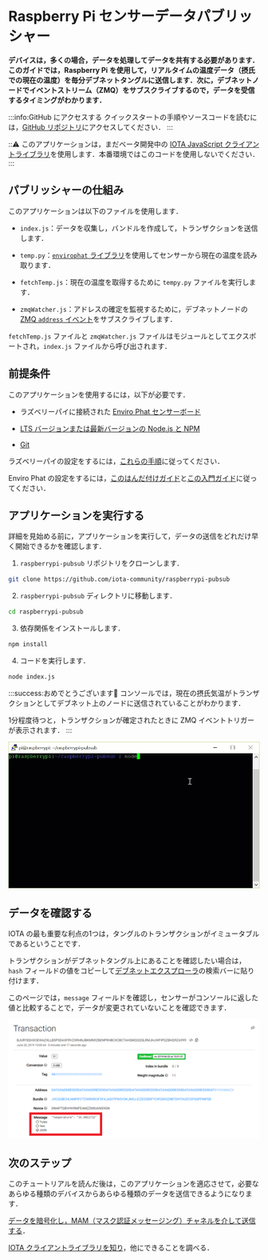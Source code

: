 # Raspberry Pi センサーデータパブリッシャー
<!-- # Raspberry Pi sensor data publisher -->

**デバイスは，多くの場合，データを処理してデータを共有する必要があります．このガイドでは，Raspberry Pi を使用して，リアルタイムの温度データ（摂氏での現在の温度）を毎分デブネットタングルに送信します．次に，デブネットノードでイベントストリーム（ZMQ）をサブスクライブするので，データを受信するタイミングがわかります．**
<!-- **Devices often need to share data so they can process and act on it. In this guide, you use a Raspberry Pi to send real-time temperature data (the current temperature in Celsius) to the Devnet Tangle every minute. Then, you subscribe to the event stream (ZMQ) on a Devnet node so know when it receives the data.** -->

:::info:GitHub にアクセスする
クイックスタートの手順やソースコードを読むには，[GitHub リポジトリ](https://github.com/iota-community/raspberrypi-pubsub)にアクセスしてください．
:::
<!-- :::info:Go to GitHub -->
<!-- For quickstart instructions or to read the source code, [go to the GitHub repository](https://github.com/iota-community/raspberrypi-pubsub). -->
<!-- ::: -->

:::warning:
このアプリケーションは，まだベータ開発中の [IOTA JavaScript クライアントライブラリ](root://client-libraries/0.1/introduction/overview.md)を使用します．本番環境ではこのコードを使用しないでください．
:::
<!-- :::warning: -->
<!-- This application uses the [IOTA JavaScript client library](root://client-libraries/0.1/introduction/overview.md), which is still in beta development. Do not use this code in production environments. -->
<!-- ::: -->

## パブリッシャーの仕組み
<!-- ## How the publisher works -->

このアプリケーションは以下のファイルを使用します．
<!-- This application uses the following files: -->

- `index.js`：データを収集し，バンドルを作成して，トランザクションを送信します．
<!-- - `index.js`: Collects data, constructs the bundle, and sends the transaction. -->
- `temp.py`：[`envirophat` ライブラリ](https://learn.pimoroni.com/tutorial/sandyj/getting-started-with-enviro-phat)を使用してセンサーから現在の温度を読み取ります．
<!-- - `temp.py`: Uses the [`envirophat` library](https://learn.pimoroni.com/tutorial/sandyj/getting-started-with-enviro-phat) to read the current temperature from the sensor. -->
- `fetchTemp.js`：現在の温度を取得するために `tempy.py` ファイルを実行します．
<!-- - `fetchTemp.js`: Executes the `tempy.py` file to get the current temperature. -->
- `zmqWatcher.js`：アドレスの確定を監視するために，デブネットノードの [ZMQ `address` イベント](root://node-software/0.1/iri/references/zmq-events.md#address)をサブスクライブします．
<!-- - `zmqWatcher.js`: Subscribes to a Devnet node's [ZMQ `address` event](root://node-software/0.1/iri/references/zmq-events.md#address) to monitor the address for confirmation. -->

`fetchTemp.js` ファイルと `zmqWatcher.js` ファイルはモジュールとしてエクスポートされ，`index.js` ファイルから呼び出されます．
<!-- The `fetchTemp.js` and `zmqWatcher.js` files are exported as modules and called from the `index.js` file. -->

## 前提条件
<!-- ## Prerequisites -->

このアプリケーションを使用するには，以下が必要です．
<!-- To use this application, you need the following: -->

- ラズベリーパイに接続された [Enviro Phat センサーボード](https://shop.pimoroni.com/products/enviro-phat)
<!-- - [An Enviro Phat sensor board](https://shop.pimoroni.com/products/enviro-phat) connected to a Raspberry Pi -->

- [LTS バージョンまたは最新バージョンの Node.js と NPM](https://nodejs.org/en/download/)
<!-- - [An LTS version or the latest version of Node.js and NPM](https://nodejs.org/en/download/) -->

- [Git](https://git-scm.com/download/linux)

ラズベリーパイの設定をするには，[これらの手順](https://medium.com/@lambtho/raspberry-setup-dcb23e8ba88)に従ってください．
<!-- For help setting up a Raspberry Pi, you can follow [these instructions](https://medium.com/@lambtho/raspberry-setup-dcb23e8ba88). -->

Enviro Phat の設定をするには，[このはんだ付けガイド](https://learn.pimoroni.com/tutorial/sandyj/soldering-phats)と[この入門ガイド](https://learn.pimoroni.com/tutorial/sandyj/getting-started-with-enviro-phat)に従ってください．
<!-- For help setting up the Enviro Phat, you can follow [this soldering guide](https://learn.pimoroni.com/tutorial/sandyj/soldering-phats) and [this getting started guide](https://learn.pimoroni.com/tutorial/sandyj/getting-started-with-enviro-phat). -->

## アプリケーションを実行する
<!-- ## Run the application -->

詳細を見始める前に，アプリケーションを実行して，データの送信をどれだけ早く開始できるかを確認します．
<!-- Before we start looking at the details, run the application so you can see how quickly you can start sending data. -->

1. `raspberrypi-pubsub` リポジトリをクローンします．
  <!-- 1. Clone this repository -->

  ```bash
  git clone https://github.com/iota-community/raspberrypi-pubsub
  ```

2. `raspberrypi-pubsub` ディレクトリに移動します．
  <!-- 2. Change into the `raspberrypi-pubsub` directory -->

  ```bash
  cd raspberrypi-pubsub
  ```

3. 依存関係をインストールします．
  <!-- 3. Install the dependencies -->

  ```bash
  npm install
  ```

4. コードを実行します．
  <!-- 4. Run the code -->

  ```bash
  node index.js
  ```

:::success:おめでとうございます:tada:
コンソールでは，現在の摂氏気温がトランザクションとしてデブネット上のノードに送信されていることがわかります．

1分程度待つと，トランザクションが確定されたときに ZMQ イベントトリガーが表示されます．
:::
<!-- :::success:Congratulations! :tada: -->
<!-- In the console, you should see that the current temperature in Celcius is sent as a transaction to a node on the Devnet. -->
<!--  -->
<!-- If you wait for around a minute, you should see the ZMQ event trigger when the transaction is confirmed. -->
<!-- ::: -->

![Response data](../images/raspberrypi-pubsub.gif)

## データを確認する
<!-- ## Check your data -->

IOTA の最も重要な利点の1つは，タングルのトランザクションがイミュータブルであるということです．
<!-- One of the most important benefits of IOTA is that transactions on the Tangle are immutable (can't be changed). -->

トランザクションがデブネットタングル上にあることを確認したい場合は，`hash` フィールドの値をコピーして[デブネットエクスプローラ](https://devnet.thetangle.org/)の検索バーに貼り付けます．
<!-- If you want to check that your transaction is on the Devnet Tangle, you can copy the value of the `hash` field and paste it into the search bar of the [Devnet explorer](https://devnet.thetangle.org/). -->

このページでは，`message` フィールドを確認し，センサーがコンソールに返した値と比較することで，データが変更されていないことを確認できます．
<!-- On this page, you can check that your data is unchanged by checking the `message` field and comparing it to the value that your sensor returned in the console. -->

![Devnet Tangle explorer](../images/tangle-explorer.png)

## 次のステップ
<!-- ## Next steps -->

このチュートリアルを読んだ後は，このアプリケーションを適応させて，必要なあらゆる種類のデバイスからあらゆる種類のデータを送信できるようになります．
<!-- After going through this tutorial, you know enough to adapt this application to send any kind of data from any kind of device that you want. -->

[データを暗号化し，MAM（マスク認証メッセージング）チャネルを介して送信する](../mam-watcher/overview.md)．
<!-- [Start encrypting your data and sending it through a MAM (masked authenticated messaging) channel](../mam-watcher/overview.md). -->

[IOTA クライアントライブラリを知り](root://client-libraries/0.1/introduction/overview.md)，他にできることを調べる．
<!-- [Get to know the IOTA client libraries](root://client-libraries/0.1/introduction/overview.md) and find out what else you can do. -->
